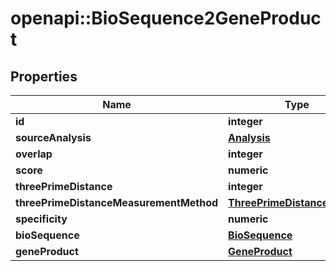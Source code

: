 # openapi::BioSequence2GeneProduct


## Properties
Name | Type | Description | Notes
------------ | ------------- | ------------- | -------------
**id** | **integer** |  | [optional] 
**sourceAnalysis** | [**Analysis**](Analysis.md) |  | [optional] 
**overlap** | **integer** |  | [optional] 
**score** | **numeric** |  | [optional] 
**threePrimeDistance** | **integer** |  | [optional] 
**threePrimeDistanceMeasurementMethod** | [**ThreePrimeDistanceMethod**](ThreePrimeDistanceMethod.md) |  | [optional] 
**specificity** | **numeric** |  | [optional] 
**bioSequence** | [**BioSequence**](BioSequence.md) |  | [optional] 
**geneProduct** | [**GeneProduct**](GeneProduct.md) |  | [optional] 


